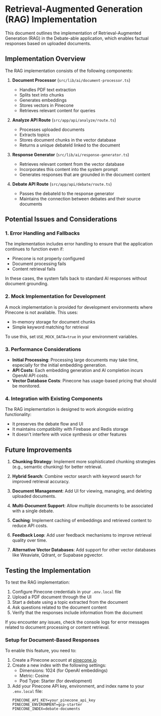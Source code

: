 # Retrieval-Augmented Generation (RAG) Implementation

This document outlines the implementation of Retrieval-Augmented Generation (RAG) in the Debate-able application, which enables factual responses based on uploaded documents.

## Implementation Overview

The RAG implementation consists of the following components:

1. **Document Processor** (`src/lib/ai/document-processor.ts`)
   - Handles PDF text extraction
   - Splits text into chunks
   - Generates embeddings
   - Stores vectors in Pinecone
   - Retrieves relevant content for queries

2. **Analyze API Route** (`src/app/api/analyze/route.ts`)
   - Processes uploaded documents
   - Extracts topics
   - Stores document chunks in the vector database
   - Returns a unique debateId linked to the document

3. **Response Generator** (`src/lib/ai/response-generator.ts`)
   - Retrieves relevant content from the vector database
   - Incorporates this content into the system prompt
   - Generates responses that are grounded in the document content

4. **Debate API Route** (`src/app/api/debate/route.ts`)
   - Passes the debateId to the response generator
   - Maintains the connection between debates and their source documents

## Potential Issues and Considerations

### 1. Error Handling and Fallbacks

The implementation includes error handling to ensure that the application continues to function even if:
- Pinecone is not properly configured
- Document processing fails
- Content retrieval fails

In these cases, the system falls back to standard AI responses without document grounding.

### 2. Mock Implementation for Development

A mock implementation is provided for development environments where Pinecone is not available. This uses:
- In-memory storage for document chunks
- Simple keyword matching for retrieval

To use this, set `USE_MOCK_DATA=true` in your environment variables.

### 3. Performance Considerations

- **Initial Processing**: Processing large documents may take time, especially for the initial embedding generation.
- **API Costs**: Each embedding generation and AI completion incurs OpenAI API costs.
- **Vector Database Costs**: Pinecone has usage-based pricing that should be monitored.

### 4. Integration with Existing Components

The RAG implementation is designed to work alongside existing functionality:
- It preserves the debate flow and UI
- It maintains compatibility with Firebase and Redis storage
- It doesn't interfere with voice synthesis or other features

## Future Improvements

1. **Chunking Strategy**: Implement more sophisticated chunking strategies (e.g., semantic chunking) for better retrieval.

2. **Hybrid Search**: Combine vector search with keyword search for improved retrieval accuracy.

3. **Document Management**: Add UI for viewing, managing, and deleting uploaded documents.

4. **Multi-Document Support**: Allow multiple documents to be associated with a single debate.

5. **Caching**: Implement caching of embeddings and retrieved content to reduce API costs.

6. **Feedback Loop**: Add user feedback mechanisms to improve retrieval quality over time.

7. **Alternative Vector Databases**: Add support for other vector databases like Weaviate, Qdrant, or Supabase pgvector.

## Testing the Implementation

To test the RAG implementation:

1. Configure Pinecone credentials in your `.env.local` file
2. Upload a PDF document through the UI
3. Start a debate using a topic extracted from the document
4. Ask questions related to the document content
5. Verify that the responses include information from the document

If you encounter any issues, check the console logs for error messages related to document processing or content retrieval.

### Setup for Document-Based Responses

To enable this feature, you need to:

1. Create a Pinecone account at [pinecone.io](https://www.pinecone.io/)
2. Create a new index with the following settings:
   - Dimensions: 1024 (for OpenAI embeddings)
   - Metric: Cosine
   - Pod Type: Starter (for development)
3. Add your Pinecone API key, environment, and index name to your `.env.local` file:
   ```
   PINECONE_API_KEY=your_pinecone_api_key
   PINECONE_ENVIRONMENT=gcp-starter
   PINECONE_INDEX=debate-documents
   ``` 